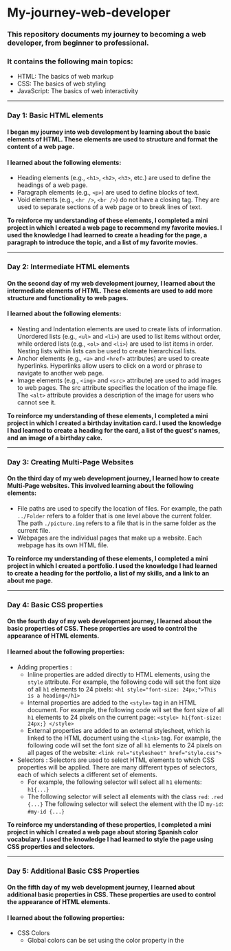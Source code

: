 # My-journey-web-developer

### This repository documents my journey to becoming a web developer, from beginner to professional. 

### It contains the following main topics:
* HTML: The basics of web markup
* CSS: The basics of web styling
* JavaScript: The basics of web interactivity
<hr /> 

### Day 1: Basic HTML elements
#### I began my journey into web development by learning about the basic elements of HTML. These elements are used to structure and format the content of a web page.
#### I learned about the following elements:
* Heading elements (e.g., `<h1>`, `<h2>`, `<h3>`, etc.) are used to define the headings of a web page.
* Paragraph elements (e.g., `<p>`) are used to define blocks of text.
* Void elements (e.g., `<hr />`, `<br />`) do not have a closing tag. They are used to separate sections of a web page or to break lines of text.

**To reinforce my understanding of these elements, I completed a mini project in which I created a web page to recommend my favorite movies. I used the knowledge I had learned to create a heading for the page, a paragraph to introduce the topic, and a list of my favorite movies.**
<hr />

### Day 2: Intermediate HTML elements
#### On the second day of my web development journey, I learned about the intermediate elements of HTML. These elements are used to add more structure and functionality to web pages.
#### I learned about the following elements:
* Nesting and Indentation elements are used to create lists of information. Unordered lists (e.g., `<ul>` and `<li>`) are used to list items without order, while ordered lists (e.g., `<ol>` and `<li>`) are used to list items in order. Nesting lists within lists can be used to create hierarchical lists.
* Anchor elements (e.g., `<a>` and `<href>` attributes) are used to create hyperlinks. Hyperlinks allow users to click on a word or phrase to navigate to another web page.
* Image elements (e.g., `<img>` and `<src>` attribute) are used to add images to web pages. The src attribute specifies the location of the image file. The `<alt>` attribute provides a description of the image for users who cannot see it.

**To reinforce my understanding of these elements, I completed a mini project in which I created a birthday invitation card. I used the knowledge I had learned to create a heading for the card, a list of the guest's names, and an image of a birthday cake.**
<hr />

### Day 3: Creating Multi-Page Websites
#### On the third day of my web development journey, I learned how to create Multi-Page websites. This involved learning about the following elements:
* File paths are used to specify the location of files. For example, the path `../Folder` refers to a folder that is one level above the current folder. The path `./picture.img` refers to a file that is in the same folder as the current file.
* Webpages are the individual pages that make up a website. Each webpage has its own HTML file.

**To reinforce my understanding of these elements, I completed a mini project in which I created a portfolio. I used the knowledge I had learned to create a heading for the portfolio, a list of my skills, and a link to an about me page.**
<hr />

### Day 4: Basic CSS properties
#### On the fourth day of my web development journey, I learned about the basic properties of CSS. These properties are used to control the appearance of HTML elements.
#### I learned about the following properties:
* Adding properties : 
  * Inline properties are added directly to HTML elements, using the `style` attribute. For example, the following code will set the font size of all `h1` elements to 24 pixels: `<h1 style="font-size: 24px;">This is a heading</h1>`
  * Internal properties are added to the `<style>` tag in an HTML document. For example, the following code will set the font size of all `h1` elements to 24 pixels on the current page: `<style> h1{font-size: 24px;} </style>` 
  * External properties are added to an external stylesheet, which is linked to the HTML document using the `<link>` tag. For example, the following code will set the font size of all `h1` elements to 24 pixels on all pages of the website: `<link rel="stylesheet" href="style.css">`
* Selectors : Selectors are used to select HTML elements to which CSS properties will be applied. There are many different types of selectors, each of which selects a different set of elements.
  * For example, the following selector will select all `h1` elements: `h1{...}`
  * The following selector will select all elements with the class `red`: `.red {...}` 
     The following selector will select the element with the ID `my-id`: `#my-id {...}` 
     
**To reinforce my understanding of these properties, I completed a mini project in which I created a web page about storing Spanish color vocabulary. I used the knowledge I had learned to style the page using CSS properties and selectors.**
<hr />

### Day 5: Additional Basic CSS Properties
#### On the fifth day of my web development journey, I learned about additional basic properties in CSS. These properties are used to control the appearance of HTML elements.
#### I learned about the following properties:
* CSS Colors
  * Global colors can be set using the color property in the <style> tag. For example, the following code will set the default color of all text on the page to red: `<style> color: red; </style>` 
  * **Local colors** can be set using the `color` property on an individual element. For example, the following code will set the color of the `h1` element to blue:`<h1 style="color: blue;"> This is a heading</h1>`
* Font Properties
  * Font size can be set using the font-size property. For example, the following code will set the font size of all text on the page to 24 pixels: `<style> font-size: 24px; </style>` </li>
  * **Font family** can be set using the `font-family` property. For example, the following code will set the font family of all text on the page to Times New Roman: <style> `font-family: Times New Roman </style>`
* CSS Box Model 
  * The box model is a way of describing the layout of an HTML element. The box model consists of four parts: the width, height, border, and padding.
  * The `width` and `height` properties set the size of the element's content area. 
  * The `border` property sets the width and style of the element's border.
  * The `padding` property sets the amount of space between the element's content area and its border. 
  * The `margin` property sets the amount of space between the element and its surrounding elements. 
  * The `<div>` element is a generic container element that can be used to group other elements together.
* Mini project on Beginner additional CSS
  * I used the knowledge I had learned to create a web page to display memes. I used the `<div>` element to group the meme images together, and I used the border property to add a `border` around the images. I also used the `font-size` and `font-family` properties to change the appearance of the text on the page.
<hr />

### Day 6: Intermediate CSS Properties
#### On the sixth day of my web development journey, I learned about intermediate properties in CSS. These properties are used to control the layout of HTML elements.
#### I learned about the following properties:
* Cascade
  * `Padding` can be used to add space inside a text box to prevent the text from being too close to the box. The amount of space added is specified in pixels, ems, or other units. 
  * `Margin` can be used to create a space around the outside of a box. The amount of space added is specified in pixels, ems, or other units. 
* Combining Selectors
  * Combining selectors allows you to select multiple elements or groups of elements with a single selector. For example, the selector `h1, h2` will select all `h1` and `h2` elements.
  * Adjacent selectors are used to select elements that are adjacent to each other. For example, the selector `.box > p` will select all `p` elements that are immediately inside a `.box` element.
  * Child selectors are used to select elements that are children of a particular element. For example, the selector `.box li` will select all `li` elements that are children of a `.box` element.
  * Descendant selectors are used to select elements that are descendants of a particular element. For example, the selector `li.done` will select all `li` elements that have the class `"done"`. 
  * Combining selectors can be used to create complex selectors that select specific groups of elements. 
* Positioning
  * Positioning allows you to control the position of an element on the page. There are four types of positioning:
  * `Static` is the default positioning type. Elements with static positioning are positioned according to the normal flow of the page. 
  * `Relative` positioning allows you to move an element relative to its original position.
  * `Absolute` positioning allows you to move an element to any position on the page. 
  * `Fixed` positioning allows you to move an element to a fixed position on the page, regardless of the scroll position of the page. 
* Mini project on Intermediate CSS
  * I used the knowledge I had learned to create a web page to store national flags. I used the `<div>` element to group the flag images together, and I used the `position` property to position the images. I also used the `padding` and `margin` properties to control the spacing around the images. 
<hr />

### Day 7: Advanced CSS Properties
#### On the seventh day of my web development journey, I learned about advanced properties in CSS. These properties are used to create more complex and sophisticated layouts.
#### I learned about the following properties:
* Display
  * `Inline` and `inline-block` have similar behavior in that they will cause two elements to appear on the same line. `Inline` will display as a single line of text, while `inline-block` will display as a box with its own width and height. 
  * `Block` will display as a box, one per line, in row order. 
  * `None` will disable the display of an element.
* Float
  * `Float-right` will float an element to the right of its containing element. 
  * `Float-left` will float an element to the left of its containing element.. 
  * `'clear: both'` will clear all floats in the containing element. 
* Responsiveness
  * `Responsiveness` is a technique that allows a web page to adapt to different screen sizes and resolutions. 
  * `Media` queries are used to specify how a web page should be displayed at different screen sizes. 
  * `Flexbox` is a layout system that allows elements to be flexibly arranged in a single dimension. 
  * `Grid` is a layout system that allows elements to be flexibly arranged in two dimensions. 
  * `Bootstrap` is a CSS framework that provides a set of pre-defined styles and components that can be used to create responsive web pages. 
* Media Query
  * `@media` is used to call media queries. </li>
  * `min-width` specifies the minimum width of the screen at which the media query should be applied.ill work. 
  * `max-width` specifies the maximum width of the screen at which the media query should be applied. 
  * `Both min-width and max-width` can be used together to specify a range of screen sizes at which the media query should be applied.
* Mini project on Advanced CSS
  * I used the knowledge I had learned to create a blog page with articles that display on both computer and phone screens. 
<hr />

### Day 8: Flexbox in CSS
#### On the eighth day of my web development journey, I learned about flexbox in CSS. Flexbox is a layout system that allows elements to be flexibly arranged in a single dimension. This makes it a powerful tool for creating responsive web pages.
* Displays Flexbox
  * Flexbox is a display mode that can be used to make elements behave like a single, flexible container.
  * To use flexbox, you need to set the `display` property of the container element to `flex` or `inline-flex.`
* Flex Direction
  * The flex direction property specifies the direction in which flex items are laid out. 
  * The default flex direction is `row`, which means that flex items are laid out from left to right. 
  * To lay out flex items vertically, you can set the flex direction to `column`. 
* Mini project on Flexbox
  * I used the knowledge I had learned to create a web page about pricing. 
  *The page uses flexbox to arrange the pricing information in a responsive way. 
<hr />

### Day 9: Grid in CSS
#### On the ninth day of my web development journey, I learned about grid in CSS. Grid is a layout system that allows elements to be flexibly arranged in two dimensions. This makes it a powerful tool for creating complex and sophisticated layouts.
* Display Grid
  * Grid is a display mode that can be used to make elements behave like a single, flexible container.
  * To use grid, you need to set the `display` property of the container element to `grid`.
* Grid Sizing
  * The grid sizing properties specify the size of the grid columns and rows. 
  * The `grid-template-columns` property specifies the width of the grid columns. 
  * The `grid-template-rows` property specifies the height of the grid rows. 
  * You can also use the `grid-column-gap` and `grid-row-gap` properties to specify the gap between columns and rows.
* Grid Placement
  * The grid placement properties specify the position of elements within the grid.
  * The `grid-column` property specifies the column in which an element is placed.
  * The `grid-row` property specifies the row in which an element is placed.
  * You can also use the `grid-area` property to specify the area in which an element is placed.
* Mini project on Grid
  * I used the knowledge I had learned to create a web page about the work of Piet Mondrian.
  * The page uses grid to arrange the paintings in a visually appealing way.
<hr />

### Day 10: Bootstrap in CSS
#### On the tenth day of my web development journey, I learned about Bootstrap in CSS. Bootstrap is a CSS framework that provides a set of pre-defined styles and components that can be used to create responsive web pages.
* Bootstrap Intro
  * Bootstrap is a powerful tool that can help you to create beautiful and responsive web pages quickly and easily.
  * Bootstrap containers are a great way to create a responsive layout. You can use the `container-sm` class to create a container that will display correctly on small screens.
  * Bootstrap can be used with grid and flexbox to create even more complex layouts.
* Bootstrap Components
  * Bootstrap components are a great way to add functionality and style to your web pages.
  * Some of the most common Bootstrap components include nav bars, features, and buttons.
  * Bootstrap provides a variety of templates that you can use to get started with creating a Bootstrap web page.
* Mini project on Bootstrap
  * I used the knowledge I had learned to create a web page to promote the Tin Dog app.
  * The page uses Bootstrap components to create a visually appealing and responsive layout.
<hr />

### Day 11: Basic JavaScript Concepts
#### On the eleventh day of my web development journey, I learned about the basic concepts of JavaScript. JavaScript is a programming language that is used to add interactivity to web pages.
* Variables 
  * Variables are used to store data in JavaScript. 
  * To declare a variable in JavaScript, you use the `var` keyword. 
  * For example, the following code declares two variables, `a` and `b`: `var a = "3";` `var b = "8";`
  * You can assign the value of one variable to another variable using the `=` operator. 
  * For example, the following code assigns the value of `a` to `b`: `var a = "3";` `var b = a;` 
* Strings
  * Strings are used to represent text in JavaScript. 
  * You can create a string by enclosing text in double quotes (`"`). 
  * For example, the following code creates a string called `name`: `var name = "John Doe";` 
  * You can use the .slice() method to extract a substring from a string. 
  * For example, the following code extracts the first three characters from the string name: `var name = "John Doe";` `var firstThreeCharacters = name.slice(0, 3);` 
  * You can use the .length property to get the length of a string. 
  * For example, the following code gets the length of the string name: `var name = "John Doe";` `var lengthOfName = name.length;`
* Basic Arithmetic
  * You can use mathematical operators to perform arithmetic operations in JavaScript. 
  * For example, the following code adds two numbers together: `var a = 1;` `var b = 2;` `var sum = a + b;` 
  * You can also use mathematical operators to perform subtraction, multiplication, and division. 
* Functions
  * Functions are a way to group code together so that it can be reused. 
  * To create a function in JavaScript, you use the `function` keyword.
  * For example, the following code creates a function called `myFunction()`: `function myFunction() { // Code goes here }` 
  * You can call a function by using its name. 
  * For example, the following code calls the function `myFunction()`: `myFunction();` 
* Challenges: The following challenges were completed to practice the concepts learned:
  * Challenge 1: Write a function that calculates the number of days a person will live based on the average human lifespan of 90 years.
  * Challenge 2: Write a function that calculates the body mass index (BMI) of a person. 
<hr />

### Day 12: Intermediate JavaScript Concepts
#### On the twelfth day of my web development journey, I learned about the intermediate concepts of JavaScript. JavaScript is a programming language that is used to add interactivity to web pages.
* Random
  * Random is a function that can be used to generate a random number. 
  * The `Math.random()` function returns a number between 0 and 1. [Image of The `Math.random()` function] 
  * You can use the `Math.random()` function to generate random numbers for a variety of purposes, such as generating a random number for a game or creating a random password.
* If-Else
  * If-else statements are used to execute code based on a condition. 
  * The syntax for an if-else statement is as follows: `if (condition) { // Code to be executed if the condition is true}  else { // Code to be executed if the condition is false}` 
* Arrays
  * Arrays are used to store a collection of data. 
  * The syntax for creating an array is as follows: `var array = [1, 2, 3, 4, 5];` 
  * You can access the elements of an array by using their index. The index starts at 0. 
* While Loop
  * While loops are used to execute code repeatedly until a condition is met. 
  * The syntax for a while loop is as follows: `while (condition) { // Code to be executed repeatedly}` 
* For Loop
  * For loops are used to execute code repeatedly for a specific number of times. 
  * The syntax for a for loop is as follows: `for (var i = 0; i < 10; i++) {// Code to be executed repeatedly}` 
* Challenges : The following challenges were completed to practice the concepts learned:
  * Challenge 1: Write a program that uses the `Math.random()` function to generate a random number between 1 and 100.
  * Challenge 2: Write a program that uses an if-else statement to determine if a number is even or odd.
  * Challenge 3: Write a program that uses an array to store the names of your friends. Then, use a while loop to print the names of your friends one at a time. 
  * Challenge 4: Write a program that uses a while loop to print the numbers from 1 to 100. 
  * Challenge 5: Write a program that uses a for loop to calculate the Fibonacci sequence. 
<hr />

### Day 13: Document Object Model (DOM) in JavaScript
#### On the thirteenth day of my web development journey, I learned about the Document Object Model (DOM) in JavaScript. The DOM is a programming interface that allows JavaScript to interact with HTML and CSS elements.
* Adding JavaScript
  * JavaScript can be added to HTML using the `<script>` tag. The `<script>` tag should be placed at the bottom of the `<body>` tag.
  * JavaScript code is executed in a hierarchical order. If the order of execution is incorrect, errors may occur. 
* Document Object Model (DOM)
  * The DOM can be used to access and manipulate HTML and CSS elements. 
  * To access an HTML element, you can use the `document.querySelector()` method.
  * To change the content of an HTML element, you can use the `.innerHTML` property.
* Selecting HTML elements
  * To select all HTML elements with a particular class or ID, you can use the `document.querySelectorAll()` method.
  * To select a single HTML element, you can use the `document.querySelector()` method. 
* Manipulating and changing styles
  * change the style of an HTML element without changing the CSS, you can use the `.style` property. 
  * For example, to change the font size of an element, you would use the following code: `document.querySelector("element").style.fontSize = "16px";` 
* The Separation of Concerns
  * To avoid having to modify HTML code to add or remove CSS classes, you can use the `.classList` property.
  * For example, to add a CSS class to an element, you would use the following code: `document.querySelector("element").classList.add("my-class");`
* Text manipulating and text content property
  * To make text in HTML italic, you can use the `<em>` tag.
  * For example, to make the text "This is italic" italic, you would use the following code: `<p>This is italic <em>This is italic</em></p>`
* Manipulating HTML element attributes
  * To change the href attribute of an HTML anchor element, you can use the `.setAttribute()` method.
  * For example, to change the href attribute of an element with the ID "my-link" to "https://www.example.com", you would use the following code: `document.querySelector("#my-link").setAttribute("href", "https://www.example.com");` 
<hr />

### Day 14: Dice Game Project
#### On the fourteenth day of my web development journey, I used the knowledge I had learned from the basic, intermediate, and DOM JavaScript topics to create a dice game project.
* The game is a simple dice game that uses the `Math.random()` function to generate random numbers for the dice rolls. The player rolls the dice by refreshing the HTML file. The player with the higher number wins the round. If the dice rolls are tied, the game is a draw.
* The project uses the following JavaScript concepts: 
  * Basic JavaScript concepts: variables, strings, arithmetic operators, functions, and if-else statements. 
  * Intermediate JavaScript concepts: arrays and loops. 
  * DOM concepts: accessing HTML elements, manipulating HTML elements, and changing HTML element styles. 
<hr />

### Day 15: Advanced Document Object Model (DOM) in JavaScript
#### On the fifteenth day of my web development journey, I learned about the advanced Document Object Model (DOM) in JavaScript.
* Passing Functions
  * Functions can be passed as arguments to other functions.
  * For example, the following code defines two functions, `add()` and `subtract()`, and a third function, `calculator()`, that uses `add()` and `subtract()`. 
* Objects in JavaScript
  * Objects can be used to store data in a single variable.
  * For example, the following code defines an object called `houseKeeper1` that stores three properties: `yearsOfExperience`, `name`, and `cleaningRepertoire`. 
  * Objects can also be created using functions. 
  * Objects can be cleared using the .clear() method. 
* Mini Project on Advanced DOM
  * I used the knowledge I had learned about advanced DOM to create a web page that plays drum sounds when a key is pressed on the keyboard. 
<hr />

### Day 16: Capstone Portfolio Project
#### On the sixteenth day of my web development journey, I completed the Capstone Portfolio Project.
* The project required me to use all of the knowledge I had learned about HTML and CSS to create a portfolio website for myself.
<hr />

### Day 17: Introduction to jQuery
#### On the seventeenth day of my web development journey, I learned about jQuery, a JavaScript library that makes it easier to interact with HTML elements.
* Introduction to jQuery
  * jQuery uses the `<span class="math-inline">\` symbol to select HTML elements. (This is a more concise and efficient way to select elements than using the `document` object. **Selecting Elements** ) The `()` function is used to select elements by their selector.* 
  * Once an element has been selected, it can be manipulated using jQuery methods.
* Manipulating Styles
  * jQuery provides a number of methods for manipulating the styles of HTML elements.
  * For example, the following code adds the `red` class to the element with the id of my-element: `$("my-element").addClass("red");`
* Manipulating Text
  * jQuery provides a number of methods for manipulating the text of HTML elements.
  * For example, the following code changes the font size of the element with the `id` of `my-element` to 16px: `$("my-element").css("font-size", "16px");`
<hr />

### Day 18: Additional jQuery Concepts
#### On the eighteenth day of my web development journey, I learned about additional jQuery concepts.
* Manipulating Attributes
  * jQuery provides methods for manipulating the attributes of HTML elements.
  * For example, the following code changes the href attribute of the element with the id of `my-element` to `https://www.example.com`: `$("my-element").attr("href", "https://www.example.com");`
* Adding Event Listeners
  * jQuery provides methods for adding event listeners to HTML elements.
  * An event listener is a function that is called when a particular event occurs.
  * For example, the following code adds a click event listener to the element with the id of `my-element`: `$("my-element").on("click", function() { // Do something when the element is clicked. });`
* Adding and Removing Elements
  * jQuery provides methods for adding and removing HTML elements.
  * For example, the following code adds an element with the text "New element" before the element with the id of `my-element`: `$("my-element").before("<p>New element</p>");`
  * The following code removes the element with the id of `my-element`: `$("my-element").remove();`
* Animation
  * jQuery provides methods for animating HTML elements.
  * For example, the following code animates the element with the id of my-element to slide down: `$("my-element").slideDown();`
<hr />

### Day 19: Simon Games Project
#### On the nineteenth day of my web development journey, I completed the Simon Games project.
The project required me to use all of the knowledge I had learned about jQuery to create a Simon game.
The game works as follows:
1. The game starts by playing a sequence of colors.
2. The player must then repeat the sequence by clicking on the corresponding buttons.
3. If the player clicks on the correct buttons, the game continues to the next sequence.
4. If the player clicks on the wrong buttons, the game ends.
The game is played on a grid of four buttons, each with a different color. The colors are red, green, blue, and yellow.
The game code uses the following jQuery concepts:
 * Selecting elements: The `$(selector)` function is used to select elements by their selector.
 * Adding event listeners: The `on()` method is used to add event listeners to elements.
 * Manipulating styles: The `css()` method is used to manipulate the styles of elements.
I am pleased with the results of the project. I was able to create a functional and engaging game using the knowledge I had learned. I am looking forward to continuing to use my web development skills to create more projects in the future.
<hr />

### Day 20: Additional Node.js Concepts
#### On the twentieth day of my web development journey, I learned about additional Node.js concepts.
* Using Node
   * Node.js is a runtime environment that allows JavaScript to be executed outside of a web browser.
* Native Modules
   * Node.js provides native modules that allow JavaScript to interact with the operating system.
   * The `fs` module allows JavaScript to read and write files.
   * The `writeFile()` method is used to write a file.
   * The `readFile()` method is used to read a file.
* NPM
   * Node Package Manager (npm) is a package manager that allows JavaScript developers to install and manage third-party modules.
   * The npm i (package) command is used to install a module.
* QR Code Project
   * I used the knowledge I learned about Node.js to create a QR code generator program.
   * The program generates a QR code with the specified text.
   * The program uses the fs module to write the QR code to a file.
   * The program uses the qrcode module to generate the QR code.
I learned a lot about Node.js in this lesson. I learned how to use Node.js to read and write files, install modules, and generate QR codes. I am excited to use these new skills in my future web development projects.
<hr />

### Day 21: Additional Express.js Concepts
#### On the twenty-first day of my web development journey, I learned about additional Express.js concepts.
* Express Server
    * Express is a web application framework for Node.js.
    * It provides a number of features that make it easy to create web applications, including routing, middleware, and template engines.
    * To create an Express server, you must first require the Express module. `const express = require("express");`
    * Next, you must create a new Express application. `const app = express();`
    * Finally, you must listen for HTTP requests on a specified port. `app.listen(3000);`
* HTTP Requests
    * HTTP requests are the way that data is sent between web browsers and web servers.
    * There are five types of HTTP requests:
       * `GET`: Used to retrieve data from a server.
       * `POST`: Used to send data to a server.
       * `PUT`: Used to update data on a server.
       * `PATCH`: Used to update a specific part of data on a server.
       * `DELETE`: Used to delete data from a server.
* Postman
    * Postman is a popular API testing tool that allows you to send and receive HTTP requests.
    * To use Postman, you must first create a new request.
    * Next, you must specify the type of request you want to send.
    * Finally, you must specify the URL of the server you want to send the request to.
* Middleware
    * Middleware is a function that is executed before or after an HTTP request is processed.
    * Middleware can be used to perform a variety of tasks, such as authentication, logging, and error handling.
    * To use middleware in Express, you must first create a middleware function.
    * Next, you must add the middleware function to your Express application.
* Custom Middleware
    * Custom middleware can be used to perform tasks that are not supported by the built-in middleware that is provided by Express.
    * To create custom middleware, you must first create a middleware function.
    * Next, you must add the middleware function to your Express application.
* Secrets Project
    * In this project, I created a program that uses middleware to check for a secret code.
    * If the user enters the correct code, they are allowed to access the program.
    * If the user enters the incorrect code, they are not allowed to access the program.
I learned a lot about Express.js in this lesson. I learned how to create an Express server, send and receive HTTP requests, and use middleware. I am excited to use these new skills in my future web development projects.
<hr />

### Day 22: Additional Embedded JavaScript Templates (EJS) Concepts
#### On the twenty-second day of my web development journey, I learned about additional Embedded JavaScript Templates (EJS) concepts.
* EJs
   * EJS is a template engine that allows you to embed JavaScript code in your HTML templates.
   * EJS templates are similar to HTML templates, but they offer some additional features that make it easier to write JavaScript code.
* EJs Tags
   * EJS tags are used to control how the template is rendered.
   * The following are some of the most common EJS tags:
      * `<%= %>` - Used to output text or JavaScript expressions.
      * `<% %>` - Used to define conditional logic.
      * `<%- %>` - Used to output JavaScript variables.
      * `<%- include() %>` - Used to include another EJS file.
* Passing Data
   * You can pass data from JavaScript to EJS templates using the `data` object.
   * You can also use the `include()` tag to pass data to another EJS template.
* EJs Partials
   * EJS partials are reusable chunks of code that can be included in other templates.
   * Partials are a great way to reduce code duplication and improve readability.
   * To create an EJS partial, simply create a file with the `.ejs` extension.
   * To include a partial, use the `include()` tag.
* Band Generator Project
   * In this project, I used EJS to create a program that generates random band names.
   * The program prompts the user to enter a genre of music.
   *The program then generates a random band name from a list of names associated with the specified genre.
I learned a lot about EJS in this lesson. I learned how to use EJS tags, pass data from JavaScript to EJS templates, and use EJS partials. I am excited to use these new skills in my future web development projects
<hr />

### Day 23: Capstone Project - Blog Web
#### On the twenty-second day of my web development journey, I completed my capstone project, a blog web application using EJS and JavaScript.
* The project was a simple blog application that allowed users to create and manage blog posts.
* The EJS templates were used to render the HTML pages of the application.
* The JavaScript code was used to handle the logic of the application, such as creating and editing blog posts.
* The project documentation can be found at this link : **https://github.com/0Phonlakit/Blog-App**
<hr />

### Day 24: Application Programming Interfaces (APIs)
#### On the twenty-fourth day of my web development journey, I learned about Application Programming Interfaces (APIs).
* JSON
  * JSON is a lightweight data-interchange format.
  * It is commonly used to transmit data between web applications and servers.
  * JSON data is stored in key-value pairs.
* Axios
  * Axios is a JavaScript library that makes it easy to send HTTP requests.
  * It can be used to fetch data from APIs, make POST requests, and more.
  * Axios supports a variety of features, including request cancellation, error handling, and request interception.
* API Authentication
  * API authentication is a way to secure APIs from unauthorized access.
  * There are a variety of authentication methods that can be used with APIs, including username and password authentication, API keys, and bearer tokens.
* REST APIs
  * REST stands for Representational State Transfer.
  * It is a set of architectural principles for designing APIs.
  * REST APIs use HTTP methods to represent different actions, such as GET for retrieving data, POST for creating data, PUT for updating data, and DELETE for deleting data.
* Secrets Project
  * In this project, I used my knowledge of APIs to create a web application that fetches secret data from an API.
  * The data is then displayed on the web page.
  * If the page is refreshed, the secret data is replaced with a new random value.
<hr />

### Day 25: Capstone Project - Weather App
#### On the twenty-fifth day of my web development journey, I completed my capstone project, a weather app using JavaScript.
* The project was a simple weather application that allowed users to enter the name of a country to see the current weather conditions.
* The application was built using `Axios`, `JSON`, and `EJS`.
* `Axios` was used to send HTTP requests to the `OpenWeatherMap API`.
* `EJS` was used to render the HTML pages of the application.
* The project was a great way to apply the skills I had learned over the course of my web development journey.
* The project documentation can be found at this link : **https://github.com/0Phonlakit/Weather-App**
<hr />

### Day 26: DIY APIs
#### On the twenty-sixth day of my web development journey, I learned about DIY APIs.
* DIY APIs
  * DIY APIs, or do-it-yourself APIs, are APIs that you create yourself
  * They are a great way to learn about APIs and how they work.
  * DIY APIs can also be used to create simple applications that do not require a third-party API.
  * To create a DIY API, you will need to do the following:
    * Create a JSON file to store your API data.
    * Define the functions that your API will support.
    * Test your API using an API tester, such as Postman.
  * In the code, you will call the following functions:
    * `.get()` to retrieve data from the API.
    * `.post()` to create new data in the API.
    * `.put()` to update existing data in the API.
    * `.patch()` to update a specific part of existing data in the API.
    * `.delete()` to delete data from the API.
* Blog API Project
  * In this project, I used my knowledge of APIs to create a web application that stores blog posts.
  * The application uses a DIY API to retrieve data from the database.
  * The application can do the following:
    * Search for a blog post by ID using `.get()`.
    * Create a new blog post using `.post()`.
    * Update some of the data in a blog post using `.patch()`.
    * Delete a blog post by ID using `.delete()`.

I learned a lot about DIY APIs in this lesson. I learned how to create a DIY API, how to test a DIY API, and how to use a DIY API in a web application. I am excited to continue learning about APIs and how they can be used to create web applications. 
<hr />

### Day 27: Using Postgres with JavaScript
#### On the twenty-seventh day of my web development journey, I learned about using Postgres with JavaScript.
* World Capital Quiz
  * In this project, I used Postgres to create a quiz game that tests users on the capital cities of the world.
  * I used the following steps to create the game:
     * I imported the `pg` library from Node.js.
     * I created a `new pg.Client` object to connect to the Postgres database.
     * I used the `random()` function to generate a random capital city.
     * I used the `SELECT * FROM` statement to retrieve the data from the database.
* Postgres Read
   * In this project, I used Postgres to create a game that tests users on the names of countries from their flags.
   * I used the following steps to create the game:
      * Postgres can store image data by using a URL or special symbol.
* Travel Tracker
   * In this project, I used Postgres to create a travel tracker that allows users to track their travel expenses.
   * I used the following steps to create the tracker:
      * I created two tables in the Postgres database: one for expenses and one for categories.
      * In JavaScript, you can query data from Postgres to display it separately.
* Travel Tracker 2
  * In this project, I expanded on the Travel Tracker project by adding a relationship between the two tables.
  * I used the `SELECT` statement to retrieve data from the tables.
  * I used the `FOREIGN KEY` constraint to create the relationship.
  * I used the `INSERT INTO` statement to add data to the tables, taking into account the relationship.
 
I learned a lot about using Postgres with JavaScript in this lesson. I learned how to connect to Postgres from JavaScript, how to query data from Postgres, and how to add data to Postgres. I am excited to continue learning about Postgres and how it can be used to create web applications.
<hr />
  
